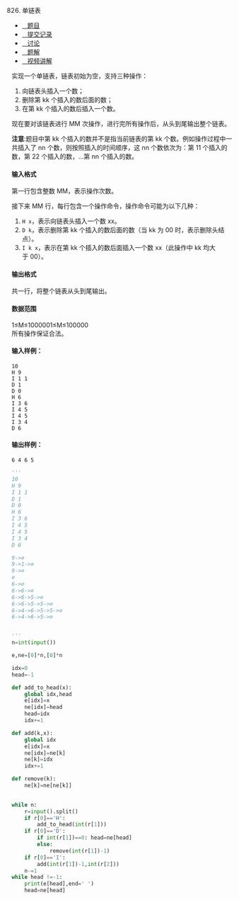 826. 单链表

-   [   题目](https://www.acwing.com/problem/content/description/828/)
-   [   提交记录](https://www.acwing.com/problem/content/submission/828/)
-   [   讨论](https://www.acwing.com/problem/content/discussion/index/828/1/)
-   [   题解](https://www.acwing.com/problem/content/solution/828/1/)
-   [   视频讲解](https://www.acwing.com/problem/content/video/828/)

  


实现一个单链表，链表初始为空，支持三种操作：

1.  向链表头插入一个数；
1.  删除第 kk 个插入的数后面的数；
1.  在第 kk 个插入的数后插入一个数。

现在要对该链表进行 MM 次操作，进行完所有操作后，从头到尾输出整个链表。

**注意**:题目中第 kk 个插入的数并不是指当前链表的第 kk 个数。例如操作过程中一共插入了 nn 个数，则按照插入的时间顺序，这 nn 个数依次为：第 11 个插入的数，第 22 个插入的数，…第 nn 个插入的数。

#### 输入格式

第一行包含整数 MM，表示操作次数。

接下来 MM 行，每行包含一个操作命令，操作命令可能为以下几种：

1.  `H x`，表示向链表头插入一个数 xx。
1.  `D k`，表示删除第 kk 个插入的数后面的数（当 kk 为 00 时，表示删除头结点）。
1.  `I k x`，表示在第 kk 个插入的数后面插入一个数 xx（此操作中 kk 均大于 00）。

#### 输出格式

共一行，将整个链表从头到尾输出。

#### 数据范围

1≤M≤1000001≤M≤100000  
所有操作保证合法。

#### 输入样例：

```
10
H 9
I 1 1
D 1
D 0
H 6
I 3 6
I 4 5
I 4 5
I 3 4
D 6
```

#### 输出样例：

```
6 4 6 5
```



```py
'''
10
H 9
I 1 1
D 1
D 0
H 6
I 3 6
I 4 5
I 4 5
I 3 4
D 6

9->∅
9->1->∅
9->∅
∅
6->∅
6->6->∅
6->6->5->∅
6->6->5->5->∅
6->4->6->5->5->∅
6->4->6->5->∅


'''
n=int(input())

e,ne=[0]*n,[0]*n

idx=0
head=-1

def add_to_head(x):
    global idx,head
    e[idx]=x
    ne[idx]=head
    head=idx
    idx+=1

def add(k,x):
    global idx
    e[idx]=x
    ne[idx]=ne[k]
    ne[k]=idx
    idx+=1

def remove(k):
    ne[k]=ne[ne[k]]
    

while n:
    r=input().split()
    if r[0]=='H':
        add_to_head(int(r[1]))
    if r[0]=='D':
        if int(r[1])==0: head=ne[head]
        else:
            remove(int(r[1])-1)
    if r[0]=='I':
        add(int(r[1])-1,int(r[2]))
    n-=1
while head !=-1:
    print(e[head],end=' ')
    head=ne[head]